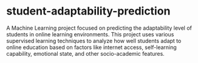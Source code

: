 # student-adaptability-prediction
A Machine Learning project focused on predicting the adaptability level of students in online learning environments. This project uses various supervised learning techniques to analyze how well students adapt to online education based on factors like internet access, self-learning capability, emotional state, and other socio-academic features.

